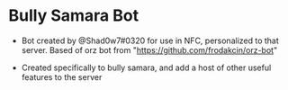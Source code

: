 # Bully Samara Bot

- Bot created by @Shad0w7#0320 for use in NFC, personalized to that server. Based of orz bot from "https://github.com/frodakcin/orz-bot"

- Created specifically to bully samara, and add a host of other useful features to the server